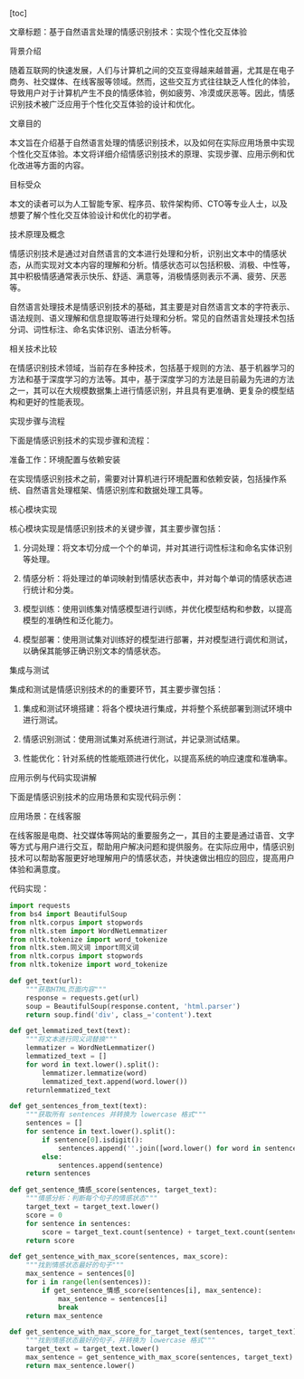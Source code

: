 
[toc]                    
                
                
文章标题：基于自然语言处理的情感识别技术：实现个性化交互体验

背景介绍

随着互联网的快速发展，人们与计算机之间的交互变得越来越普遍，尤其是在电子商务、社交媒体、在线客服等领域。然而，这些交互方式往往缺乏人性化的体验，导致用户对于计算机产生不良的情感体验，例如疲劳、冷漠或厌恶等。因此，情感识别技术被广泛应用于个性化交互体验的设计和优化。

文章目的

本文旨在介绍基于自然语言处理的情感识别技术，以及如何在实际应用场景中实现个性化交互体验。本文将详细介绍情感识别技术的原理、实现步骤、应用示例和优化改进等方面的内容。

目标受众

本文的读者可以为人工智能专家、程序员、软件架构师、CTO等专业人士，以及想要了解个性化交互体验设计和优化的初学者。

技术原理及概念

情感识别技术是通过对自然语言的文本进行处理和分析，识别出文本中的情感状态，从而实现对文本内容的理解和分析。情感状态可以包括积极、消极、中性等，其中积极情感通常表示快乐、舒适、满意等，消极情感则表示不满、疲劳、厌恶等。

自然语言处理技术是情感识别技术的基础，其主要是对自然语言文本的字符表示、语法规则、语义理解和信息提取等进行处理和分析。常见的自然语言处理技术包括分词、词性标注、命名实体识别、语法分析等。

相关技术比较

在情感识别技术领域，当前存在多种技术，包括基于规则的方法、基于机器学习的方法和基于深度学习的方法等。其中，基于深度学习的方法是目前最为先进的方法之一，其可以在大规模数据集上进行情感识别，并且具有更准确、更复杂的模型结构和更好的性能表现。

实现步骤与流程

下面是情感识别技术的实现步骤和流程：

准备工作：环境配置与依赖安装

在实现情感识别技术之前，需要对计算机进行环境配置和依赖安装，包括操作系统、自然语言处理框架、情感识别库和数据处理工具等。

核心模块实现

核心模块实现是情感识别技术的关键步骤，其主要步骤包括：

1. 分词处理：将文本切分成一个个的单词，并对其进行词性标注和命名实体识别等处理。

2. 情感分析：将处理过的单词映射到情感状态表中，并对每个单词的情感状态进行统计和分类。

3. 模型训练：使用训练集对情感模型进行训练，并优化模型结构和参数，以提高模型的准确性和泛化能力。

4. 模型部署：使用测试集对训练好的模型进行部署，并对模型进行调优和测试，以确保其能够正确识别文本的情感状态。

集成与测试

集成和测试是情感识别技术的的重要环节，其主要步骤包括：

1. 集成和测试环境搭建：将各个模块进行集成，并将整个系统部署到测试环境中进行测试。

2. 情感识别测试：使用测试集对系统进行测试，并记录测试结果。

3. 性能优化：针对系统的性能瓶颈进行优化，以提高系统的响应速度和准确率。

应用示例与代码实现讲解

下面是情感识别技术的应用场景和实现代码示例：

应用场景：在线客服

在线客服是电商、社交媒体等网站的重要服务之一，其目的主要是通过语音、文字等方式与用户进行交互，帮助用户解决问题和提供服务。在实际应用中，情感识别技术可以帮助客服更好地理解用户的情感状态，并快速做出相应的回应，提高用户体验和满意度。

代码实现：

```python
import requests
from bs4 import BeautifulSoup
from nltk.corpus import stopwords
from nltk.stem import WordNetLemmatizer
from nltk.tokenize import word_tokenize
from nltk.stem.同义词 import同义词
from nltk.corpus import stopwords
from nltk.tokenize import word_tokenize

def get_text(url):
    """获取HTML页面内容"""
    response = requests.get(url)
    soup = BeautifulSoup(response.content, 'html.parser')
    return soup.find('div', class_='content').text

def get_lemmatized_text(text):
    """将文本进行同义词替换"""
    lemmatizer = WordNetLemmatizer()
    lemmatized_text = []
    for word in text.lower().split():
        lemmatizer.lemmatize(word)
        lemmatized_text.append(word.lower())
    returnlemmatized_text

def get_sentences_from_text(text):
    """获取所有 sentences 并转换为 lowercase 格式"""
    sentences = []
    for sentence in text.lower().split():
        if sentence[0].isdigit():
            sentences.append(''.join([word.lower() for word in sentence]))
        else:
            sentences.append(sentence)
    return sentences

def get_sentence_情感_score(sentences, target_text):
    """情感分析：判断每个句子的情感状态"""
    target_text = target_text.lower()
    score = 0
    for sentence in sentences:
        score = target_text.count(sentence) + target_text.count(sentence[0]) + target_text.count(sentence[1]) + 1
    return score

def get_sentence_with_max_score(sentences, max_score):
    """找到情感状态最好的句子"""
    max_sentence = sentences[0]
    for i in range(len(sentences)):
        if get_sentence_情感_score(sentences[i], max_sentence):
            max_sentence = sentences[i]
            break
    return max_sentence

def get_sentence_with_max_score_for_target_text(sentences, target_text):
    """找到情感状态最好的句子，并转换为 lowercase 格式"""
    target_text = target_text.lower()
    max_sentence = get_sentence_with_max_score(sentences, target_text)
    return max_sentence.lower()






```

